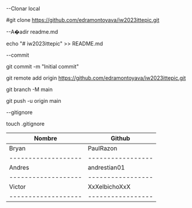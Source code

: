 ﻿

--Clonar local

#git clone https://github.com/edramontoyava/iw2023ittepic.git

--A�adir readme.md

echo "# iw2023ittepic" >> README.md

--commit

git commit -m "Initial commit"

git remote add origin https://github.com/edramontoyava/iw2023ittepic.git

git branch -M main

git push -u origin main

--gitignore

touch .gitignore


Nombre             |Github 
-------------------|-----------------|
Bryan              |PaulRazon        | 
-------------------|-----------------|
Andres             |andrestian01     |
-------------------|-----------------|
Victor             |XxXelbichoXxX    |
-------------------|-----------------|
